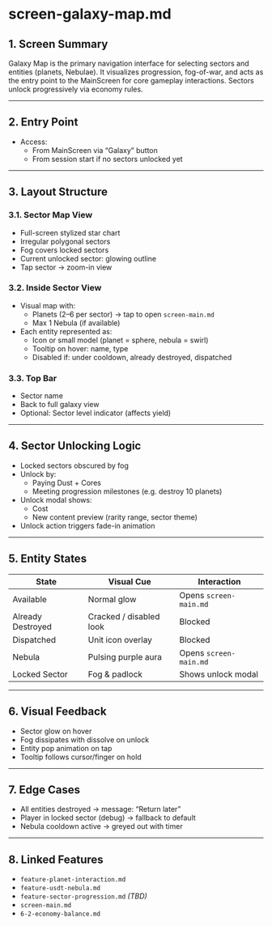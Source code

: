 # screen-galaxy-map.md

## 1. Screen Summary
Galaxy Map is the primary navigation interface for selecting sectors and entities (planets, Nebulae). It visualizes progression, fog-of-war, and acts as the entry point to the MainScreen for core gameplay interactions. Sectors unlock progressively via economy rules.

---

## 2. Entry Point
- Access:
  - From MainScreen via “Galaxy” button
  - From session start if no sectors unlocked yet

---

## 3. Layout Structure
### 3.1. Sector Map View
- Full-screen stylized star chart
- Irregular polygonal sectors
- Fog covers locked sectors
- Current unlocked sector: glowing outline
- Tap sector → zoom-in view

### 3.2. Inside Sector View
- Visual map with:
  - Planets (2–6 per sector) → tap to open `screen-main.md`
  - Max 1 Nebula (if available)
- Each entity represented as:
  - Icon or small model (planet = sphere, nebula = swirl)
  - Tooltip on hover: name, type
  - Disabled if: under cooldown, already destroyed, dispatched

### 3.3. Top Bar
- Sector name
- Back to full galaxy view
- Optional: Sector level indicator (affects yield)

---

## 4. Sector Unlocking Logic
- Locked sectors obscured by fog
- Unlock by:
  - Paying Dust + Cores
  - Meeting progression milestones (e.g. destroy 10 planets)
- Unlock modal shows:
  - Cost
  - New content preview (rarity range, sector theme)
- Unlock action triggers fade-in animation

---

## 5. Entity States

| State             | Visual Cue             | Interaction              |
|------------------|------------------------|--------------------------|
| Available         | Normal glow            | Opens `screen-main.md`   |
| Already Destroyed | Cracked / disabled look| Blocked                  |
| Dispatched        | Unit icon overlay      | Blocked                  |
| Nebula            | Pulsing purple aura    | Opens `screen-main.md`   |
| Locked Sector     | Fog & padlock          | Shows unlock modal       |

---

## 6. Visual Feedback
- Sector glow on hover
- Fog dissipates with dissolve on unlock
- Entity pop animation on tap
- Tooltip follows cursor/finger on hold

---

## 7. Edge Cases
- All entities destroyed → message: “Return later”
- Player in locked sector (debug) → fallback to default
- Nebula cooldown active → greyed out with timer

---

## 8. Linked Features
- `feature-planet-interaction.md`
- `feature-usdt-nebula.md`
- `feature-sector-progression.md` *(TBD)*
- `screen-main.md`
- `6-2-economy-balance.md`
